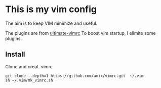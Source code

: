 # This is my vim config

The aim is to keep VIM minimize and useful.

The plugins are from [ultimate-vimrc](https://github.com/amix/vimrc.git)
To boost vim startup, I elimite some plugins.

## Install
Clone and creat .vimrc

    git clone --depth=1 https://github.com/amix/vimrc.git  ~/.vim
    sh ~/.vim/mk_vimrc.sh
